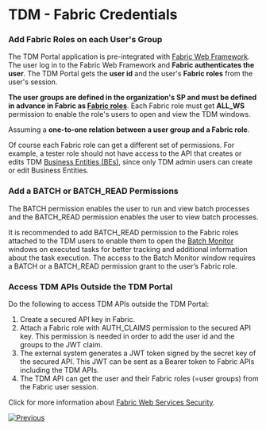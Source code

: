 # TDM - Fabric Credentials

### Add Fabric Roles on each User's Group

The TDM Portal application is pre-integrated with [Fabric Web Framework](/articles/30_web_framework/02_preintegrated_apps_overview.md).  The user log in to the Fabric Web Framework and **Fabric authenticates the user**.   The TDM Portal gets the **user id** and the user's **Fabric roles** from the user's session. 

**The user groups are defined in the organization's SP and must be defined in advance in Fabric as [Fabric roles](/articles/17_fabric_credentials/02_fabric_credentials_commands.md#create-role)**. 
Each Fabric role must get **ALL_WS** permission to enable the role's users to open and view the TDM windows.

Assuming a **one-to-one relation between a user group and a Fabric role**.

Of course each Fabric role can get a different set of permissions. For example, a tester role should not have access to the API that creates or edits TDM [Business Entities (BEs)](/articles/TDM/tdm_overview/03_business_entity_overview.md), since only TDM admin users can create or edit Business Entities.



### Add a BATCH or BATCH_READ Permissions

The BATCH permission enables the user to run and view batch processes and the BATCH_READ permission enables the user to view batch processes.

It is recommended to add BATCH_READ permission to the Fabric roles attached to the TDM users to enable them to open the [Batch Monitor](/articles/20_jobs_and_batch_services/18_batch_monitor.md) windows on executed tasks for better tracking and additional information about the task execution. The access to the Batch Monitor window requires a BATCH or a BATCH_READ permission grant to the user’s Fabric role.  

### Access TDM APIs Outside the TDM Portal

Do the following to access TDM APIs outside the TDM Portal:

1. Create a secured API key in Fabric.
2. Attach a Fabric role with AUTH_CLAIMS permission to the secured API key. This permission is needed in order to add the user id and the groups to the JWT claim.
3. The external system generates a JWT token signed by the secret key of the secured API. This JWT can be sent as a Bearer token to Fabric APIs including the TDM APIs.
4. The TDM API can get the user and their Fabric roles (=user groups) from the Fabric user session.

Click for more information about [Fabric Web Services Security](/articles/26_fabric_security/05_fabric_webservices_security.md).



[![Previous](/articles/images/Previous.png)](02_tdmdb_general_parameters.md)
